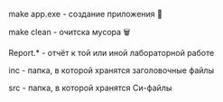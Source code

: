 make app.exe - создание приложения 📱

make clean - очитска мусора 🗑

Report.* - отчёт к той или иной лабораторной работе

inc - папка, в которой хранятся заголовочные файлы

src - папка, в которой хранятся Си-файлы
